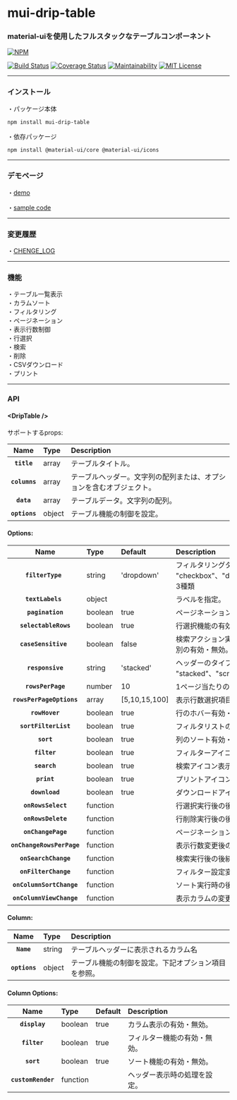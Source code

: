 # mui-drip-table
### material-uiを使用したフルスタックなテーブルコンポーネント

[![NPM](https://nodei.co/npm/mui-drip-table.png?downloadRank=true)](https://nodei.co/npm/mui-drip-table/)  
  
[![Build Status](https://travis-ci.org/Kento75/mui-drip-table.svg?branch=master)](https://travis-ci.org/Kento75/mui-drip-table)
[![Coverage Status](https://coveralls.io/repos/github/Kento75/mui-drip-table/badge.svg?branch=master)](https://coveralls.io/github/Kento75/mui-drip-table?branch=master)
[![Maintainability](https://api.codeclimate.com/v1/badges/3cc7acde48e8d7e4b807/maintainability)](https://codeclimate.com/github/Kento75/mui-drip-table/maintainability)
[![MIT License](http://img.shields.io/badge/license-MIT-blue.svg?style=flat)](LICENSE)
*****

### インストール
・パッケージ本体
```sh
npm install mui-drip-table
```
・依存パッケージ
```sh
npm install @material-ui/core @material-ui/icons
```

*****

### デモページ
・[demo](https://kento75.github.io/mui-drip-table-demo)  
  
・[sample code](https://github.com/Kento75/mui-drip-table-demo)

*****
### 変更履歴
・[CHENGE_LOG](https://github.com/Kento75/mui-drip-table/blob/master/Documents/CHANGE_LOG.md)
*****

### 機能
・テーブル一覧表示  
・カラムソート  
・フィルタリング  
・ページネーション  
・表示行数制御  
・行選択  
・検索  
・削除  
・CSVダウンロード  
・プリント  

*****

### API

#### &lt;DripTable />

サポートするprops:

|Name|Type|Description
|:--:|:-----|:-----|
|**`title`**|array|テーブルタイトル。
|**`columns`**|array|テーブルヘッダー。文字列の配列または、オプションを含むオブジェクト。
|**`data`**|array|テーブルデータ。文字列の配列。
|**`options`**|object|テーブル機能の制御を設定。

#### Options:
|Name|Type|Default|Description
|:--:|:-----|:--|:-----|
|**`filterType `**|string|'dropdown'|フィルタリングタイプを指定。 "checkbox"、"dropdown"、"multiselect"の3種類
|**`textLabels `**|object||ラベルを指定。
|**`pagination`**|boolean|true|ページネーション機能の有効・無効。
|**`selectableRows`**|boolean|true|行選択機能の有効・無効。
|**`caseSensitive `**|boolean|false|検索アクション実行時、大文字と小文字の区別の有効・無効。
|**`responsive`**|string|'stacked'|ヘッダーのタイプを指定。 "stacked"、"scroll"の2種類
|**`rowsPerPage`**|number|10|1ページ当たりの最大表示行数。
|**`rowsPerPageOptions`**|array|[5,10,15,100]|表示行数選択項目。
|**`rowHover`**|boolean|true|行のホバー有効・無効。
|**`sortFilterList`**|boolean|true|フィルタリストのソート有効・無効。
|**`sort`**|boolean|true|列のソート有効・無効。
|**`filter`**|boolean|true|フィルターアイコン表示の有効・無効。
|**`search`**|boolean|true|検索アイコン表示の有効・無効。
|**`print`**|boolean|true|プリントアイコン表示の有効・無効。
|**`download`**|boolean|true|ダウンロードアイコン表示の有効・無効。
|**`onRowsSelect`**|function||行選択実行後の後続処理を設定。[詳細](https://github.com/Kento75/mui-drip-table/blob/master/Documents/ON_ROW_SELECT.md)
|**`onRowsDelete`**|function||行削除実行後の後続処理を設定。
|**`onChangePage`**|function||ページネーション実行後の後続処理を設定。
|**`onChangeRowsPerPage`**|function||表示行数変更後の後続処理を設定。
|**`onSearchChange`**|function||検索実行後の後続処理を設定。
|**`onFilterChange`**|function||フィルター設定変更時の後続処理を設定。
|**`onColumnSortChange`**|function||ソート実行時の後続処理を設定。
|**`onColumnViewChange`**|function||表示カラムの変更後の後続処理を設定。

#### Column:
|Name|Type|Description
|:--:|:-----|:-----|
|**`Name`**|string|テーブルヘッダーに表示されるカラム名
|**`options`**|object|テーブル機能の制御を設定。下記オプション項目を参照。

#### Column Options:
|Name|Type|Default|Description
|:--:|:-----|:--|:-----|
|**`display`**|boolean|true|カラム表示の有効・無効。
|**`filter`**|boolean|true|フィルター機能の有効・無効。
|**`sort`**|boolean|true|ソート機能の有効・無効。
|**`customRender`**|function||ヘッダー表示時の処理を設定。
